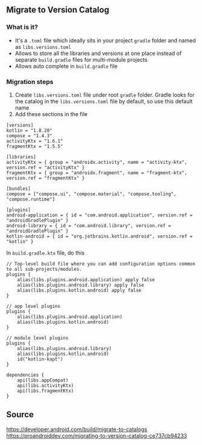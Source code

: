 ## Migrate to Version Catalog

### What is it?
- It's a `.toml` file which ideally sits in your project `gradle` folder and named as `libs.versions.toml`
- Allows to store all the libraries and versions at one place instead of separate `build.gradle` files for multi-module projects
- Allows auto complete in `build.gradle` file

### Migration steps
1. Create `libs.versions.toml` file under root `gradle` folder. Gradle looks for the catalog in the `libs.versions.toml` file by default, so use this default name
2. Add these sections in the file

```
[versions]
kotlin = "1.8.20"
compose = "1.4.3"
activityKtx = "1.6.1"
fragmentKtx = "1.5.5"

[libraries]
activityKtx = { group = "androidx.activity", name = "activity-ktx", version.ref = "activityKtx" }
fragmentKtx = { group = "androidx.fragment", name = "fragment-ktx", version.ref = "fragmentKtx" }

[bundles]
compose = ["compose.ui", "compose.material", "compose.tooling", "compose.runtime"]

[plugins]
android-application = { id = "com.android.application", version.ref = "androidGradlePlugin" }
android-library = { id = "com.android.library", version.ref = "androidGradlePlugin" }
kotlin-android = { id = "org.jetbrains.kotlin.android", version.ref = "kotlin" }
```

In `build.gradle.ktx` file, do this

```
// Top-level build file where you can add configuration options common to all sub-projects/modules.
plugins {
    alias(libs.plugins.android.application) apply false
    alias(libs.plugins.android.library) apply false
    alias(libs.plugins.kotlin.android) apply false
}

// app level plugins
plugins {
    alias(libs.plugins.android.application)
    alias(libs.plugins.kotlin.android)
}

// module level plugins
plugins {
    alias(libs.plugins.android.library)
    alias(libs.plugins.kotlin.android)
    id("kotlin-kapt")
}

dependencies {
    api(libs.appCompat)
    api(libs.activityKtx)
    api(libs.fragmentKtx)
}
```

## Source
https://developer.android.com/build/migrate-to-catalogs  
https://proandroiddev.com/migrating-to-version-catalog-ce737cb94233